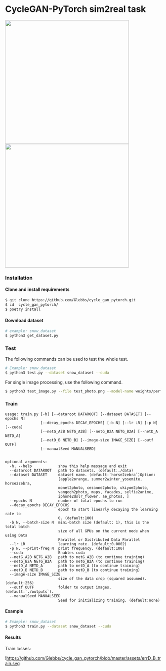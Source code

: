 # CycleGAN-PyTorch sim2real task

<img src="https://github.com/Glebbs/cycle_gan_pytorch/blob/master/assets/example_in.png" width="400" /> <img src="https://github.com/Glebbs/cycle_gan_pytorch/blob/master/assets/example_out.png" width="400" />

### Installation

#### Clone and install requirements

```bash
$ git clone https://github.com/Glebbs/cycle_gan_pytorch.git
$ cd  cycle_gan_pytorch/
$ poetry install
```

#### Download dataset

```bash
# example: snow_dataset
$ python3 get_dataset.py
```

### Test

The following commands can be used to test the whole test.

```bash
# Example: snow_dataset
$ python3 test.py --dataset snow_dataset --cuda
```

For single image processing, use the following command.

```bash
$ python3 test_image.py --file test_photo.png --model-name weights/perfect/netG_A2B.pth --cuda
```

### Train

```text
usage: train.py [-h] [--dataroot DATAROOT] [--dataset DATASET] [--epochs N]
                [--decay_epochs DECAY_EPOCHS] [-b N] [--lr LR] [-p N] [--cuda]
                [--netG_A2B NETG_A2B] [--netG_B2A NETG_B2A] [--netD_A NETD_A]
                [--netD_B NETD_B] [--image-size IMAGE_SIZE] [--outf OUTF]
                [--manualSeed MANUALSEED]


optional arguments:
  -h, --help            show this help message and exit
  --dataroot DATAROOT   path to datasets. (default:./data)
  --dataset DATASET     dataset name. (default:`horse2zebra`)Option:
                        [apple2orange, summer2winter_yosemite, horse2zebra,
                        monet2photo, cezanne2photo, ukiyoe2photo,
                        vangogh2photo, maps, facades, selfie2anime,
                        iphone2dslr_flower, ae_photos, ]
  --epochs N            number of total epochs to run
  --decay_epochs DECAY_EPOCHS
                        epoch to start linearly decaying the learning rate to
                        0. (default:100)
  -b N, --batch-size N  mini-batch size (default: 1), this is the total batch
                        size of all GPUs on the current node when using Data
                        Parallel or Distributed Data Parallel
  --lr LR               learning rate. (default:0.0002)
  -p N, --print-freq N  print frequency. (default:100)
  --cuda                Enables cuda
  --netG_A2B NETG_A2B   path to netG_A2B (to continue training)
  --netG_B2A NETG_B2A   path to netG_B2A (to continue training)
  --netD_A NETD_A       path to netD_A (to continue training)
  --netD_B NETD_B       path to netD_B (to continue training)
  --image-size IMAGE_SIZE
                        size of the data crop (squared assumed). (default:256)
  --outf OUTF           folder to output images. (default:`./outputs`).
  --manualSeed MANUALSEED
                        Seed for initializing training. (default:none)

```

#### Example


```bash
# Example: snow_dataset
$ python3 train.py --dataset snow_dataset --cuda
```

#### Results
Train losses:

!https://github.com/Glebbs/cycle_gan_pytorch/blob/master/assets/errD_B_train.svg
